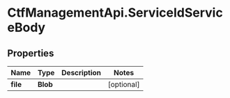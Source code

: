 # CtfManagementApi.ServiceIdServiceBody

## Properties
Name | Type | Description | Notes
------------ | ------------- | ------------- | -------------
**file** | **Blob** |  | [optional] 
